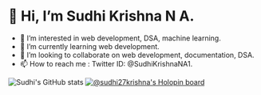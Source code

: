# 👋 Hi, I’m Sudhi Krishna N A.
- 👀 I’m interested in web development, DSA, machine learning.
- 🌱 I’m currently learning web development.
- 💞️ I’m looking to collaborate on web development, documentation, DSA.
- 📫 How to reach me : Twitter ID: @SudhiKrishnaNA1.

<!---
Sudhi27Krishna/Sudhi27Krishna is a ✨ special ✨ repository because its `README.md` (this file) appears on your GitHub profile.
You can click the Preview link to take a look at your changes.
--->
![Sudhi's GitHub stats](https://github-readme-stats.vercel.app/api?username=Sudhi27Krishna&show_icons=true&theme=merko)
[![@sudhi27krishna's Holopin board](https://holopin.me/sudhi27krishna)](https://holopin.io/@sudhi27krishna)
